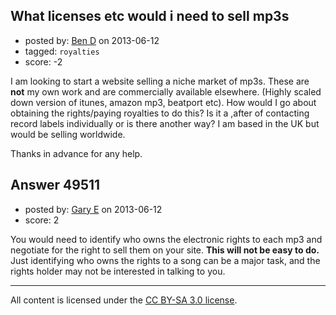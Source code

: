 ## What licenses etc would i need to sell mp3s

- posted by: [Ben D](https://stackexchange.com/users/-1/26613-ben-d) on 2013-06-12
- tagged: `royalties`
- score: -2

I am looking to start a website selling a niche market of mp3s. These are **not** my own work and are commercially available elsewhere. (Highly scaled down version of itunes, amazon mp3, beatport etc). How would I go about obtaining the rights/paying royalties to do this? Is it a ,after of contacting record labels individually or is there another way? I am based in the UK but would be selling worldwide.

Thanks in advance for any help.



## Answer 49511

- posted by: [Gary E](https://stackexchange.com/users/-1/2587-gary-e) on 2013-06-12
- score: 2

You would need to identify who owns the electronic rights to each mp3 and negotiate for the right to sell them on your site. **This will not be easy to do.** Just identifying who owns the rights to a song can be a major task, and the rights holder may not be interested in talking to you.




---

All content is licensed under the [CC BY-SA 3.0 license](https://creativecommons.org/licenses/by-sa/3.0/).
